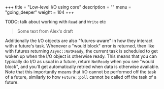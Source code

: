 +++
title = "Low-level I/O using core"
description = ""
menu = "going_deeper"
weight = 104
+++

TODO: talk about working with `Read` and `Write` etc

> Some text from Alex's draft

Additionally the I/O objects are also "futures-aware" in how they interact with
a future's task. Whenever a "would block" error is returned, then like with
futures returning `Async::NotReady`, the current task is scheduled to get woken
up when the I/O object is otherwise ready. This means that you can typically do
I/O as usual in a future, return `NotReady` when you see "would block", and
you'll get automatically retried when data is otherwise available. Note that
this importantly means that I/O cannot be performed off the task of a future,
similarly to how `Future::poll` cannot be called off the task of a future.
